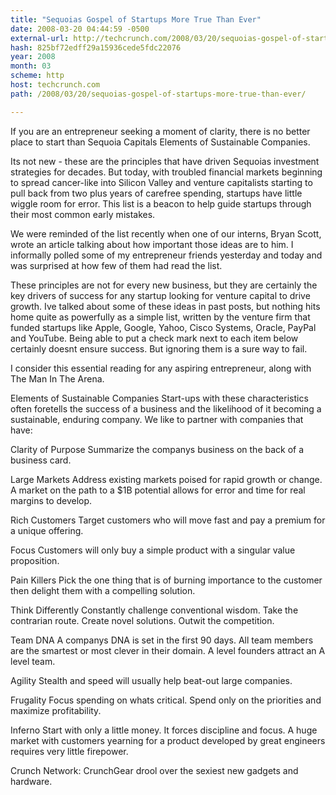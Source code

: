 ```yaml
---
title: "Sequoias Gospel of Startups More True Than Ever"
date: 2008-03-20 04:44:59 -0500
external-url: http://techcrunch.com/2008/03/20/sequoias-gospel-of-startups-more-true-than-ever/
hash: 825bf72edff29a15936cede5fdc22076
year: 2008
month: 03
scheme: http
host: techcrunch.com
path: /2008/03/20/sequoias-gospel-of-startups-more-true-than-ever/

---
```


If you are an entrepreneur seeking a moment of clarity, there is no better place to start than Sequoia Capitals Elements of Sustainable Companies. 

Its not new - these are the principles that have driven Sequoias investment strategies for decades. But today, with troubled financial markets beginning to spread cancer-like into Silicon Valley and venture capitalists starting to pull back from two plus years of carefree spending, startups have little wiggle room for error. This list is a beacon to help guide startups through their most common early mistakes. 

We were reminded of the list recently when one of our interns, Bryan Scott, wrote an article talking about how important those ideas are to him. I informally polled some of my entrepreneur friends yesterday and today and was surprised at how few of them had read the list.

These principles are not for every new business, but they are certainly the key drivers of success for any startup looking for venture capital to drive growth. Ive talked about some of these ideas in past posts, but nothing hits home quite as powerfully as a simple list, written by the venture firm that funded startups like Apple, Google, Yahoo, Cisco Systems, Oracle, PayPal and YouTube. Being able to put a check mark next to each item below certainly doesnt ensure success. But ignoring them is a sure way to fail.

I consider this essential reading for any aspiring entrepreneur, along with The Man In The Arena.

Elements of Sustainable Companies
Start-ups with these characteristics often foretells the success of a business and the likelihood of it becoming a sustainable, enduring company. We like to partner with companies that have:

Clarity of Purpose
Summarize the companys business on the back of a business card.

Large Markets
Address existing markets poised for rapid growth or change. A market on the path to a $1B potential allows for error and time for real margins to develop.

Rich Customers
Target customers who will move fast and pay a premium for a unique offering.

Focus
Customers will only buy a simple product with a singular value proposition.

Pain Killers
Pick the one thing that is of burning importance to the customer then delight them with a compelling solution.

Think Differently
Constantly challenge conventional wisdom. Take the contrarian route. Create novel solutions. Outwit the competition.

Team DNA
A companys DNA is set in the first 90 days. All team members are the smartest or most clever in their domain. A level founders attract an A level team.

Agility
Stealth and speed will usually help beat-out large companies.

Frugality
Focus spending on whats critical. Spend only on the priorities and maximize profitability.

Inferno
Start with only a little money. It forces discipline and focus. A huge market with customers yearning for a product developed by great engineers requires very little firepower.


Crunch Network:  CrunchGear drool over the sexiest new gadgets and hardware.
